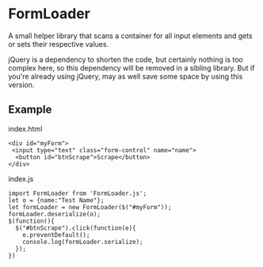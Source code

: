 # FormLoader
A small helper library that scans a container for all input elements and gets or    sets their respective values.


jQuery is a dependency to shorten the code, but certainly nothing is too complex
here, so this dependency will be removed in a sibling library. But if you're
already using jQuery, may as well save some space by using this version.

## Example
index.html
```
<div id="myForm">
 <input type="text" class="form-control" name="name">
  <button id="btnScrape">Scrape</button>
</div>
```

index.js
```
import FormLoader from 'FormLoader.js';
let o = {name:"Test Name"};
let formLoader = new FormLoader($("#myForm"));
formLoader.deserialize(o);
$(function(){
  $("#btnScrape").click(function(e){
    e.preventDefault();
    console.log(formLoader.serialize);
  });
})
```
